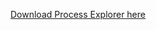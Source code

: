 [Download Process Explorer here](https://docs.microsoft.com/en-us/sysinternals/downloads/process-explorer)
